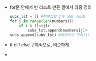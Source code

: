 - for문 안에서 빈 리스트 만든 열에서 최종 정의

  ```python
  subs_lst = [] #부분집합 1개 넣을 리스트
  for j in range(len(numbers)):
      if i & (1<<j):
          subs_lst.append(numbers[j])
  subs.append(subs_lst) #띄어쓰기 주의!!!
  ```

- if elif else 구체적으로, 비슷하게

- 


